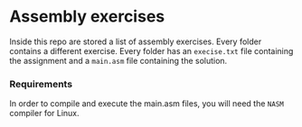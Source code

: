 # Assembly exercises

Inside this repo are stored a list of assembly exercises. Every folder contains a different exercise. 
Every folder has an `execise.txt` file containing the assignment and a `main.asm` file containing the solution.

### Requirements
In order to compile and execute the main.asm files, you will need the `NASM` compiler for Linux.
